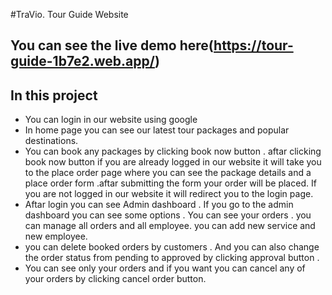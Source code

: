 #TraVio. Tour Guide Website

## You can see the live demo here(https://tour-guide-1b7e2.web.app/)
## In this project
 * You can login in our website using google
 * In home page you can see our latest tour packages and popular destinations.
 * You can book any packages by clicking book now button . aftar clicking book now button if you are already logged in our website it will take you to the place order page where you can see the package details and a place order form .aftar submitting the form your order will be placed. If you are not logged in our website it will redirect you to the login page.
 * Aftar login you can see Admin dashboard . If you go to the admin dashboard you can see some options . You can see your orders . you can manage all orders and all employee. you can add new service and new employee.
 * you can delete booked orders by customers . And you can also change the order status from  pending to approved by clicking approval button .
 * You can see only your orders and if you want you can cancel any of your orders by clicking cancel order button.